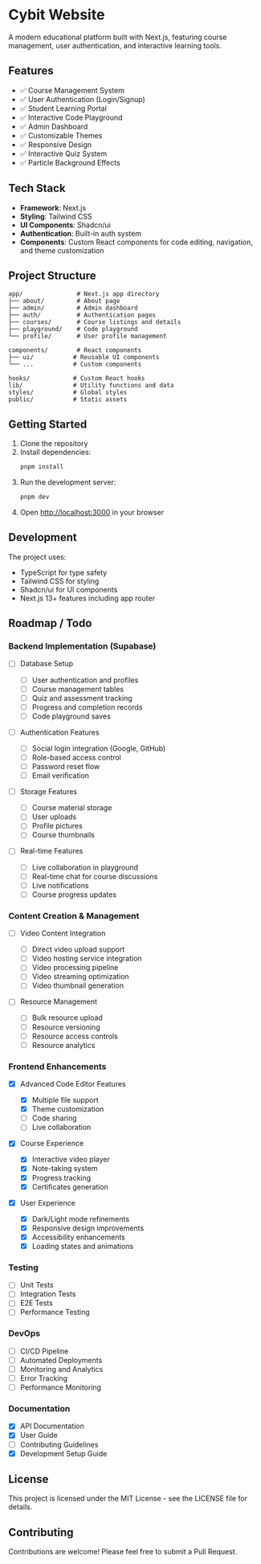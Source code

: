 # Cybit Website

A modern educational platform built with Next.js, featuring course management, user authentication, and interactive learning tools.

## Features

-   ✅ Course Management System
-   ✅ User Authentication (Login/Signup)
-   ✅ Student Learning Portal
-   ✅ Interactive Code Playground
-   ✅ Admin Dashboard
-   ✅ Customizable Themes
-   ✅ Responsive Design
-   ✅ Interactive Quiz System
-   ✅ Particle Background Effects

## Tech Stack

-   **Framework**: Next.js
-   **Styling**: Tailwind CSS
-   **UI Components**: Shadcn/ui
-   **Authentication**: Built-in auth system
-   **Components**: Custom React components for code editing, navigation, and theme customization

## Project Structure

```
app/               # Next.js app directory
├── about/         # About page
├── admin/         # Admin dashboard
├── auth/          # Authentication pages
├── courses/       # Course listings and details
├── playground/    # Code playground
└── profile/       # User profile management

components/        # React components
├── ui/           # Reusable UI components
└── ...           # Custom components

hooks/            # Custom React hooks
lib/              # Utility functions and data
styles/           # Global styles
public/           # Static assets
```

## Getting Started

1. Clone the repository
2. Install dependencies:
    ```bash
    pnpm install
    ```
3. Run the development server:
    ```bash
    pnpm dev
    ```
4. Open [http://localhost:3000](http://localhost:3000) in your browser

## Development

The project uses:

-   TypeScript for type safety
-   Tailwind CSS for styling
-   Shadcn/ui for UI components
-   Next.js 13+ features including app router

## Roadmap / Todo

### Backend Implementation (Supabase)

-   [ ] Database Setup

    -   [ ] User authentication and profiles
    -   [ ] Course management tables
    -   [ ] Quiz and assessment tracking
    -   [ ] Progress and completion records
    -   [ ] Code playground saves

-   [ ] Authentication Features

    -   [ ] Social login integration (Google, GitHub)
    -   [ ] Role-based access control
    -   [ ] Password reset flow
    -   [ ] Email verification

-   [ ] Storage Features

    -   [ ] Course material storage
    -   [ ] User uploads
    -   [ ] Profile pictures
    -   [ ] Course thumbnails

-   [ ] Real-time Features
    -   [ ] Live collaboration in playground
    -   [ ] Real-time chat for course discussions
    -   [ ] Live notifications
    -   [ ] Course progress updates

### Content Creation & Management

-   [ ] Video Content Integration

    -   [ ] Direct video upload support
    -   [ ] Video hosting service integration
    -   [ ] Video processing pipeline
    -   [ ] Video streaming optimization
    -   [ ] Video thumbnail generation

-   [ ] Resource Management

    -   [ ] Bulk resource upload
    -   [ ] Resource versioning
    -   [ ] Resource access controls
    -   [ ] Resource analytics

### Frontend Enhancements

-   [x] Advanced Code Editor Features

    -   [x] Multiple file support
    -   [x] Theme customization
    -   [ ] Code sharing
    -   [ ] Live collaboration

-   [x] Course Experience

    -   [x] Interactive video player
    -   [x] Note-taking system
    -   [x] Progress tracking
    -   [x] Certificates generation

-   [x] User Experience
    -   [x] Dark/Light mode refinements
    -   [x] Responsive design improvements
    -   [x] Accessibility enhancements
    -   [x] Loading states and animations

### Testing

-   [ ] Unit Tests
-   [ ] Integration Tests
-   [ ] E2E Tests
-   [ ] Performance Testing

### DevOps

-   [ ] CI/CD Pipeline
-   [ ] Automated Deployments
-   [ ] Monitoring and Analytics
-   [ ] Error Tracking
-   [ ] Performance Monitoring

### Documentation

-   [x] API Documentation
-   [x] User Guide
-   [ ] Contributing Guidelines
-   [x] Development Setup Guide

## License

This project is licensed under the MIT License - see the LICENSE file for details.

## Contributing

Contributions are welcome! Please feel free to submit a Pull Request.
